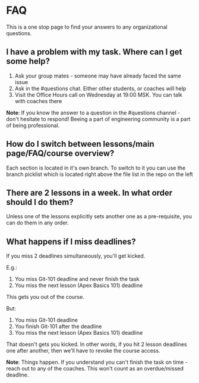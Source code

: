 # FAQ

This is a one stop page to find your answers to any organizational questions.

## I have a problem with my task. Where can I get some help?

1. Ask your group mates - someone may have already faced the same issue
1. Ask in the #questions chat. Either other students, or coaches will help
1. Visit the Office Hours call on Wednesday at 19:00 MSK. You can talk with coaches there

**Note**: If you know the answer to a question in the #questions channel - don't hesitate to respond! Beeing a part of engineering community is a part of being professional.


## How do I switch between lessons/main page/FAQ/course overview?

Each section is located in it's own branch. To switch to it you can use the branch picklist which is located right above the file list in the repo on the left


## There are 2 lessons in a week. In what order should I do them?

Unless one of the lessons explicitly sets another one as a pre-requisite, you can do them in  any order.

## What happens if I miss deadlines?

If you miss 2 deadlines simultaneously, you'll get kicked.

E.g.:
1. You miss Git-101 deadline and never finish the task
1. You miss the next lesson (Apex Basics 101) deadline

This gets you out of the course.

But:
1. You miss Git-101 deadline
1. You finish Git-101 after the deadline
1. You miss the next lesson (Apex Basics 101) deadline

That doesn't gets you kicked. In other words, if you hit 2 lesson deadlines one after another, then we'll have to revoke the course access.

**Note**: Things happen. If you understand you can't finish the task on time - reach out to any of the coaches. This won't count as an overdue/missed deadline.

